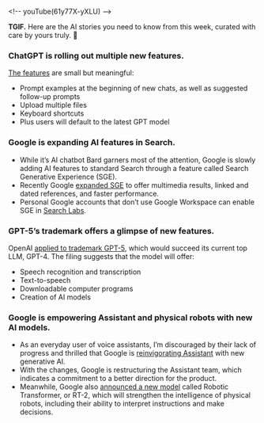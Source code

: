
\<!-- youTube(61y77X-yXLU) --\>

**TGIF.** Here are the AI stories you need to know from this week, curated with care by yours truly. 🦾

### ChatGPT is rolling out multiple new features.
[The features](https://twitter.com/openai/status/1687159114047291392) are small but meaningful:

- Prompt examples at the beginning of new chats, as well as suggested follow-up prompts
- Upload multiple files
- Keyboard shortcuts
- Plus users will default to the latest GPT model

### Google is expanding AI features in Search.

- While it’s AI chatbot Bard garners most of the attention, Google is slowly adding AI features to standard Search through a feature called Search Generative Experience (SGE).
- Recently Google [expanded SGE](https://www.theverge.com/2023/8/2/23817107/google-ai-search-generative-experience-videos-links) to offer multimedia results, linked and dated references, and faster performance.
- Personal Google accounts that don’t use Google Workspace can enable SGE in [Search Labs](https://labs.google.com/search/experiments).

### GPT-5’s trademark offers a glimpse of new features.
OpenAI [applied to trademark GPT-5](https://futurism.com/the-byte/openai-trademark-gpt-5), which would succeed its current top LLM, GPT-4. The filing suggests that the model will offer:

- Speech recognition and transcription
- Text-to-speech
- Downloadable computer programs
- Creation of AI models

### Google is empowering Assistant and physical robots with new AI models.

- As an everyday user of voice assistants, I’m discouraged by their lack of progress and thrilled that Google is [reinvigorating Assistant](https://www.zdnet.com/article/google-assistant-is-about-to-get-supercharged-by-generative-ai-says-new-report/) with new generative AI.
- With the changes, Google is restructuring the Assistant team, which indicates a commitment to a better direction for the product.
- Meanwhile, Google also [announced a new model](https://www.theverge.com/2023/7/28/23811109/google-smart-robot-generative-ai) called Robotic Transformer, or RT-2, which will strengthen the intelligence of physical robots, including their ability to interpret instructions and make decisions.